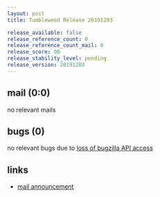 ```yaml
---
layout: post
title: Tumbleweed Release 20191203

release_available: false
release_reference_count: 0
release_reference_count_mail: 0
release_score: 98
release_stability_level: pending
release_version: 20191203
---
```


## mail (0:0)

no relevant mails

## bugs (0)

<!--more-->

no relevant bugs due to [loss of bugzilla API access](https://bugzilla.opensuse.org/show_bug.cgi?id=1157722)



## links

- [mail announcement](https://lists.opensuse.org/opensuse-factory/2019-12/msg00039.html)
